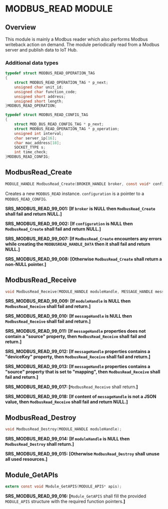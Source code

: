 # MODBUS_READ MODULE

## Overview

This module is mainly a Modbus reader which also performs Modbus writeback action on demand. The module periodically read from a Modbus server and publish data to IoT Hub.

### Additional data types
```c
typedef struct MODBUS_READ_OPERATION_TAG
{
	struct MODBUS_READ_OPERATION_TAG * p_next;
	unsigned char unit_id;
	unsigned char function_code;
	unsigned short address;
	unsigned short length;
}MODBUS_READ_OPERATION;

typedef struct MODBUS_READ_CONFIG_TAG
{
	struct MOD_BUS_READ_CONFIG_TAG * p_next;
	struct MODBUS_READ_OPERATION_TAG * p_operation;
	unsigned int interval;
	char server_ip[16];
	char mac_address[18];
	SOCKET_TYPE s;
	int time_check;
}MODBUS_READ_CONFIG;
```

## ModbusRead_Create
```c
MODULE_HANDLE ModbusRead_Create(BROKER_HANDLE broker, const void* configuration);
```
Creates a new `MODBUS_READ` instance. `configuration` is a pointer to a `MODBUS_READ_CONFIG`.

**SRS_MODBUS_READ_99_001: [**If `broker` is NULL then `ModbusRead_Create` shall fail and return NULL.**]**

**SRS_MODBUS_READ_99_002: [**If `configuration` is NULL then `ModbusRead_Create` shall fail and return NULL.**]**

**SRS_MODBUS_READ_99_007: [**If `ModbusRead_Create` encounters any errors while creating the `MODBUSREAD_HANDLE_DATA` then it shall fail and return NULL.**]**

**SRS_MODBUS_READ_99_008: [**Otherwise `ModbusRead_Create` shall return a non-NULL pointer.**]**

## ModbusRead_Receive
```c
void ModbusRead_Receive(MODULE_HANDLE moduleHandle, MESSAGE_HANDLE messageHandle);
```

**SRS_MODBUS_READ_99_009: [**If `moduleHandle` is NULL then `ModbusRead_Receive` shall fail and return.**]**

**SRS_MODBUS_READ_99_010: [**If `messageHandle` is NULL then `ModbusRead_Receive` shall fail and return.**]**

**SRS_MODBUS_READ_99_011: [**If `messageHandle` properties does not contain a "source" property, then `ModbusRead_Receive` shall fail and return.**]**

**SRS_MODBUS_READ_99_012: [**If `messageHandle` properties contains a "deviceKey" property, then `ModbusRead_Receive` shall fail and return.**]**

**SRS_MODBUS_READ_99_013: [**If `messageHandle` properties contains a "source" property that is set to "mapping", then `ModbusRead_Receive` shall fail and return.**]**

**SRS_MODBUS_READ_99_017: [**`ModbusRead_Receive` shall return.**]**

**SRS_MODBUS_READ_99_018: [**If content of `messageHandle` is not a JSON value, then `ModbusRead_Receive` shall fail and return NULL.**]**


## ModbusRead_Destroy
```c
void ModbusRead_Destroy(MODULE_HANDLE moduleHandle);
```
**SRS_MODBUS_READ_99_014: [**If `moduleHandle` is NULL then `ModbusRead_Destroy` shall return.**]**

**SRS_MODBUS_READ_99_015: [**Otherwise `ModbusRead_Destroy` shall unuse all used resources.**]**


## Module_GetAPIs
```c
extern const void Module_GetAPIS(MODULE_APIS* apis);
```
**SRS_MODBUS_READ_99_016: [**`Module_GetAPIS` shall fill the provided `MODULE_APIS` structure with the required function pointers.**]**